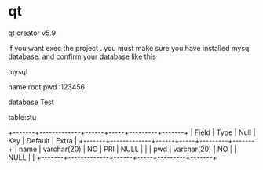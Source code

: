 # qt
qt creator v5.9 

if you want exec the project . you must make sure you have installed mysql database.
and confirm your database like this

mysql

name:root
pwd :123456

database Test

table:stu

+-------+-------------+------+-----+---------+-------+
| Field | Type        | Null | Key | Default | Extra |
+-------+-------------+------+-----+---------+-------+
| name  | varchar(20) | NO   | PRI | NULL    |       |
| pwd   | varchar(20) | NO   |     | NULL    |       |
+-------+-------------+------+-----+---------+-------+


